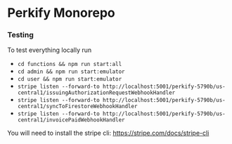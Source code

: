 
# Perkify Monorepo

### Testing

To test everything locally run 
- `cd functions && npm run start:all`
- `cd admin && npm run start:emulator`
- `cd user && npm run start:emulator`
- `stripe listen --forward-to http://localhost:5001/perkify-5790b/us-central1/issuingAuthorizationRequestWebhookHandler`
- `stripe listen --forward-to http://localhost:5001/perkify-5790b/us-central1/syncToFirestoreWebhookHandler`
- `stripe listen --forward-to http://localhost:5001/perkify-5790b/us-central1/invoicePaidWebhookHandler`

You will need to install the stripe cli: https://stripe.com/docs/stripe-cli
